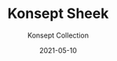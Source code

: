 ---
image_primary: "img/sheek_collection_konsept_finium-410x410.png"
image_secondary: "img/sheek_collection_konsept_2-1-1000x400.jpg"
subtitle: "Konsept Collection"
description: "The%20Konsept%20collection%20pushes%20the%20boundaries%20of%20creativity.%20With%20its%20all%20in%20all%20classic%2C%20vintage%20and%20contemporary%20designs%2C%20it%20adapts%20to%20any%20decor.%20The%20eye%20will%20undeniably%20be%20drawn%20to%20this%20combination%20of%20lines%20exposed%20by%20a%20meticulous%20finish."
tags: 
  - "Wall Panels"
title: "Konsept Sheek"
designer: "Finium"
href: "https://finium.ca/en/decorative-walls/sheek/"
category: "Wall Panels"
manufacturer: "Finium"
slug: "/manufacturers/finium/wall-panels/finium-konsept-sheek"
date: "2021-05-10"
---